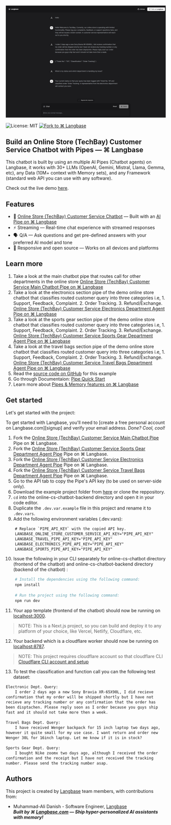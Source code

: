 ![Demo Online Store (TechBay) Customer Service Chatbot by ⌘ Langbase][cover]

![License: MIT][mit] [![Fork to ⌘ Langbase][fork]][pipe-main-chatbot]

## Build an Online Store (TechBay) Customer Service Chatbot with Pipes — ⌘ Langbase

This chatbot is built by using an multiple AI Pipes (Chatbot agents) on Langbase, it works with 30+ LLMs (OpenAI, Gemini, Mistral, Llama, Gemma, etc), any Data (10M+ context with Memory sets), and any Framework (standard web API you can use with any software).


Check out the live demo [here][demo].

## Features

- 💬 [Online Store (TechBay) Customer Service Chatbot][demo] — Built with an [AI Pipe on ⌘ Langbase][pipe-main-chatbot]
- ⚡️ Streaming — Real-time chat experience with streamed responses
- 🗣️ Q/A — Ask questions and get pre-defined answers with your preferred AI model and tone
- 🔋 Responsive and open source — Works on all devices and platforms



## Learn more

1. Take a look at the main chatbot pipe that routes call for other departments in the online store [Online Store (TechBay) Customer Service Main Chatbot Pipe on ⌘ Langbase][pipe-main-chatbot]
2. Take a look at the electronics section pipe of the demo online store chatbot that classifies routed customer query into three categories i.e, 1. Support, Feedback, Complaint. 2. Order Tracking. 3. Refund/Exchange. [Online Store (TechBay) Customer Service Electronics Department Agent Pipe on ⌘ Langbase][pipe-electronics-dept]
3. Take a look at the sports gear section pipe of the demo online store chatbot that classifies routed customer query into three categories i.e, 1. Support, Feedback, Complaint. 2. Order Tracking. 3. Refund/Exchange. [Online Store (TechBay) Customer Service Sports Gear Department Agent Pipe on ⌘ Langbase][pipe-electronics-dept]
4. Take a look at the travel bags section pipe of the demo online store chatbot that classifies routed customer query into three categories i.e, 1. Support, Feedback, Complaint. 2. Order Tracking. 3. Refund/Exchange. [Online Store (TechBay) Customer Service Travel Bags Department Agent Pipe on ⌘ Langbase][pipe-electronics-dept]
2. Read the [source code on GitHub][gh] for this example
3. Go through Documentaion: [Pipe Quick Start][qs]
4. Learn more about [Pipes & Memory features on ⌘ Langbase][docs]


## Get started

Let's get started with the project:

To get started with Langbase, you'll need to [create a free personal account on Langbase.com][signup] and verify your email address. _Done? Cool, cool!_

1. Fork the [Online Store (TechBay) Customer Service Main Chatbot Pipe][pipe-main-chatbot] Pipe on ⌘ Langbase.
2. Fork the [Online Store (TechBay) Customer Service Sports Gear Department Agent Pipe][pipe-sports-gear] Pipe on ⌘ Langbase.
3. Fork the [Online Store (TechBay) Customer Service Electronics Department Agent Pipe][pipe-electronics-dept] Pipe on ⌘ Langbase.
4. Fork the [Online Store (TechBay) Customer Service Travel Bags Department Agent Pipe][pipe-travel-bags-dept] Pipe on ⌘ Langbase.
5. Go to the API tab to copy the Pipe's API key (to be used on server-side only).
6. Download the example project folder from [here][download] or clone the reppository.
7. `cd` into the online-cs-chatbot-backend directory and open it in your code editor.
8. Duplicate the `.dev.var.example` file in this project and rename it to `.dev.vars`.
9. Add the following environment variables (.dev.vars):
```
    # Replace `PIPE_API_KEY` with the copied API key.
    LANGBASE_ONLINE_STORE_CUSTOMER_SERVICE_API_KEY="PIPE_API_KEY"
    LANGBASE_TRAVEL_PIPE_API_KEY="PIPE_API_KEY"
    LANGBASE_ELECTRONICS_PIPE_API_KEY="PIPE_API_KEY"
    LANGBASE_SPORTS_PIPE_API_KEY="PIPE_API_KEY"
```    

10. Issue the following in your CLI separately for online-cs-chatbot directory (frontend of the chatbot) and online-cs-chatbot-backend directory (backend of the chatbot) :
```sh
    # Install the dependencies using the following command:
    npm install

    # Run the project using the following command:
    npm run dev
``` 

11. Your app template (frontend of the chatbot) should now be running on [localhost:3000][localfrontend].

> NOTE:
> This is a Next.js project, so you can build and deploy it to any platform of your choice, like Vercel, Netlify, Cloudflare, etc.

12. Your backend which is a cloudflare worker should now be running on [localhost:8787][localbackend].

> NOTE:
> This project requires cloudflare account so that cloudflare CLI [Cloudflare CLI account and setup][cloudflare]

13. To test the classification and function call you can the following test dataset:
```
Electronic Dept. Query:
    I order 2 days ago a new Sony Bravia XR-65X90L, I did recieve confirmation that my order will be shipped shortly but I have not recieve any tracking number or any confirmation that the order has been disptachen. Please reply soon as I order because you guys ship fast and it should not take more then a week.  

Travel Bags Dept. Query:
    I have received Wenger backpack for 15 inch laptop two days ago, however it quite small for my use case. I want return and order new Wenger 30L for 16inch laptop. Let me know if it is in stock? 

Sports Gear Dept. Query:
    I bought Nike zoomx two days ago, although I received the order confirmation and the receipt but I have not received the tracking number. Please send the tracking number asap.
```

## Authors

This project is created by [Langbase][lb] team members, with contributions from:

- Muhammad-Ali Danish - Software Engineer, [Langbase][lb] <br>
**_Built by ⌘ [Langbase.com][lb] — Ship hyper-personalized AI assistants with memory!_**

[cover]:https://raw.githubusercontent.com/LangbaseInc/docs-images/main/examples/online-store-customer-service/online-store-customer-service.png
[lb]: https://langbase.com
[demo]: https://online-store-customer-service.langbase.dev
[pipe-main-chatbot]: https://beta.langbase.com/examples/online-store-customer-service
[pipe-electronics-dept]: https://beta.langbase.com/examples/online-store-electronics-dept
[pipe-travel-bags-dept]: https://beta.langbase.com/examples/online-store-travel-bags-dept
[pipe-sports-gear]: https://beta.langbase.com/examples/online-store-sports-gear-dept
[gh]: https://github.com/LangbaseInc/langbase-examples/tree/main/examples/online-store-customer-service
[download]:https://download-directory.github.io/?url=https://github.com/LangbaseInc/langbase-examples/tree/main/examples/online-store-customer-service
[qs]:https://langbase.com/docs/pipe/quickstart
[docs]:https://langbase.com/docs
[local]:http://localhost:3000
[mit]: https://img.shields.io/badge/license-MIT-blue.svg?style=for-the-badge&color=%23000000
[fork]: https://img.shields.io/badge/FORK%20ON-%E2%8C%98%20Langbase-000000.svg?style=for-the-badge&logo=%E2%8C%98%20Langbase&logoColor=000000
[localfrontend]:http://localhost:3000
[localbackend]:http://localhost:8787
[cloudflare]:https://developers.cloudflare.com/workers/get-started/guide/